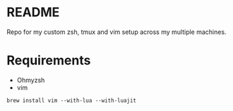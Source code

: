README
======

Repo for my custom zsh, tmux and vim setup across my multiple machines.

Requirements
============

- Ohmyzsh
- vim 
```
brew install vim --with-lua --with-luajit
```